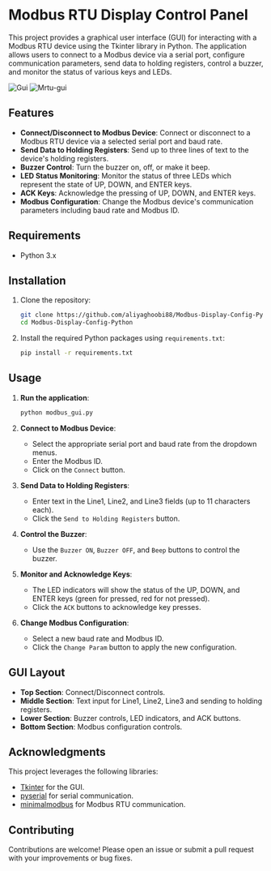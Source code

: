 # Modbus RTU Display Control Panel

This project provides a graphical user interface (GUI) for interacting with a Modbus RTU device using the Tkinter library in Python. The application allows users to connect to a Modbus device via a serial port, configure communication parameters, send data to holding registers, control a buzzer, and monitor the status of various keys and LEDs.

![Gui](https://github.com/aliyaghoobi88/Modbus-Display-Config-Python/assets/4157568/5035c415-7207-4e48-8b2f-188114011fc2)
![Mrtu-gui](https://github.com/aliyaghoobi88/Modbus-Display-Config-Python/assets/4157568/aeb194c5-e747-4731-b1dc-952f355bdc06)

## Features

- **Connect/Disconnect to Modbus Device**: Connect or disconnect to a Modbus RTU device via a selected serial port and baud rate.
- **Send Data to Holding Registers**: Send up to three lines of text to the device's holding registers.
- **Buzzer Control**: Turn the buzzer on, off, or make it beep.
- **LED Status Monitoring**: Monitor the status of three LEDs which represent the state of UP, DOWN, and ENTER keys.
- **ACK Keys**: Acknowledge the pressing of UP, DOWN, and ENTER keys.
- **Modbus Configuration**: Change the Modbus device's communication parameters including baud rate and Modbus ID.

## Requirements
- Python 3.x

## Installation

1. Clone the repository:
   ```bash
   git clone https://github.com/aliyaghoobi88/Modbus-Display-Config-Python.git
   cd Modbus-Display-Config-Python
   ```

2. Install the required Python packages using `requirements.txt`:
   ```bash
   pip install -r requirements.txt
   ```

## Usage

1. **Run the application**:
   ```bash
   python modbus_gui.py
   ```

2. **Connect to Modbus Device**:
   - Select the appropriate serial port and baud rate from the dropdown menus.
   - Enter the Modbus ID.
   - Click on the `Connect` button.

3. **Send Data to Holding Registers**:
   - Enter text in the Line1, Line2, and Line3 fields (up to 11 characters each).
   - Click the `Send to Holding Registers` button.

4. **Control the Buzzer**:
   - Use the `Buzzer ON`, `Buzzer OFF`, and `Beep` buttons to control the buzzer.

5. **Monitor and Acknowledge Keys**:
   - The LED indicators will show the status of the UP, DOWN, and ENTER keys (green for pressed, red for not pressed).
   - Click the `ACK` buttons to acknowledge key presses.

6. **Change Modbus Configuration**:
   - Select a new baud rate and Modbus ID.
   - Click the `Change Param` button to apply the new configuration.

## GUI Layout

- **Top Section**: Connect/Disconnect controls.
- **Middle Section**: Text input for Line1, Line2, Line3 and sending to holding registers.
- **Lower Section**: Buzzer controls, LED indicators, and ACK buttons.
- **Bottom Section**: Modbus configuration controls.

## Acknowledgments

This project leverages the following libraries:
- [Tkinter](https://docs.python.org/3/library/tkinter.html) for the GUI.
- [pyserial](https://pyserial.readthedocs.io/en/latest/) for serial communication.
- [minimalmodbus](https://minimalmodbus.readthedocs.io/en/stable/) for Modbus RTU communication.


## Contributing

Contributions are welcome! Please open an issue or submit a pull request with your improvements or bug fixes.
